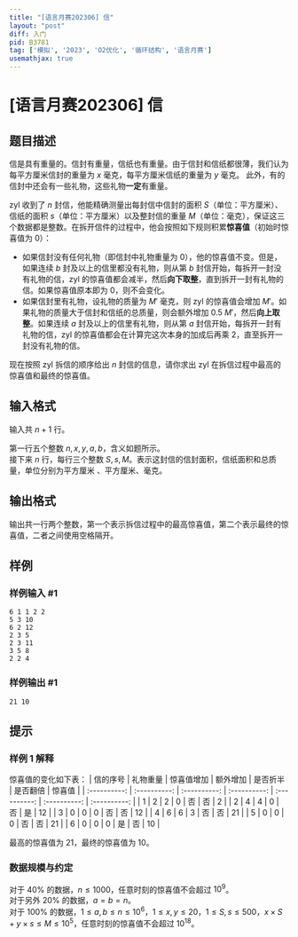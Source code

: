 ```yaml
---
title: "[语言月赛202306] 信"
layout: "post"
diff: 入门
pid: B3781
tag: ['模拟', '2023', 'O2优化', '循环结构', '语言月赛']
usemathjax: true
---
```


# [语言月赛202306] 信
## 题目描述

信是具有重量的。信封有重量，信纸也有重量。由于信封和信纸都很薄，我们认为每平方厘米信封的重量为 $x$ 毫克，每平方厘米信纸的重量为 $y$ 毫克。 此外，有的信封中还会有一些礼物，这些礼物**一定**有重量。

zyl 收到了 $n$ 封信，他能精确测量出每封信中信封的面积 $S$（单位：平方厘米）、信纸的面积 $s$（单位：平方厘米）以及整封信的重量 $M$（单位：毫克），保证这三个数据都是整数。在拆开信件的过程中，他会按照如下规则积累**惊喜值**（初始时惊喜值为 $0$）：

- 如果信封没有任何礼物（即信封中礼物重量为 $0$），他的惊喜值不变。但是，如果连续 $b$ 封及以上的信里都没有礼物，则从第 $b$ 封信开始，每拆开一封没有礼物的信，zyl 的惊喜值都会减半，然后**向下取整**，直到拆开一封有礼物的信。如果惊喜值原本即为 $0$，则不会变化。
- 如果信封里有礼物，设礼物的质量为 $M'$ 毫克，则 zyl 的惊喜值会增加 $M'$。如果礼物的质量大于信封和信纸的总质量，则会额外增加 $0.5\ M'$，然后**向上取整**。如果连续 $a$ 封及以上的信里有礼物，则从第 $a$ 封信开始，每拆开一封有礼物的信，zyl 的惊喜值都会在计算完这次本身的加成后再乘 $2$，直至拆开一封没有礼物的信。

现在按照 zyl 拆信的顺序给出 $n$ 封信的信息，请你求出 zyl 在拆信过程中最高的惊喜值和最终的惊喜值。
## 输入格式

输入共 $n+1$ 行。

第一行五个整数 $n,x,y,a,b$，含义如题所示。   
接下来 $n$ 行，每行三个整数 $S,s,M$。表示这封信的信封面积，信纸面积和总质量，单位分别为平方厘米
、平方厘米、毫克。
## 输出格式

输出共一行两个整数，第一个表示拆信过程中的最高惊喜值，第二个表示最终的惊喜值，二者之间使用空格隔开。
## 样例

### 样例输入 #1
```
6 1 1 2 2
5 3 10
6 2 12
2 3 5
2 3 11
3 5 8
2 2 4
```
### 样例输出 #1
```
21 10
```
## 提示

### 样例 1 解释
惊喜值的变化如下表：
| 信的序号 | 礼物重量 | 惊喜值增加 | 额外增加 | 是否折半 | 是否翻倍 | 惊喜值 |
| :----------: | :----------: | :----------: | :----------: | :----------: | :----------: | :----------: |
| 1 | $2$ | $2$ | $0$ | 否 | 否 | $2$ |
| 2 | $4$ | $4$ | $0$ | 否 | 是 | $12$ |
| 3 | $0$ | $0$ | $0$ | 否 | 否 | $12$ |
| 4 | $6$ | $6$ | $3$ | 否 | 否 | $21$ |
| 5 | $0$ | $0$ | $0$ | 否 | 否 | $21$ |
| 6 | $0$ | $0$ | $0$ | 是 | 否 | $10$ |

最高的惊喜值为 $21$，最终的惊喜值为 $10$。
### 数据规模与约定

对于 $40\%$ 的数据，$n\leq 1000$，任意时刻的惊喜值不会超过 $10^{9}$。  
对于另外 $20\%$ 的数据，$a=b=n$。  
对于 $100\%$ 的数据，$1\leq a,b\leq n\leq 10^{6}$，$1\leq x,y\leq 20$，$1\leq S,s\leq 500$，$x\times S+y\times s\leq M\leq 10^{5}$，任意时刻的惊喜值不会超过 $10^{18}$。




